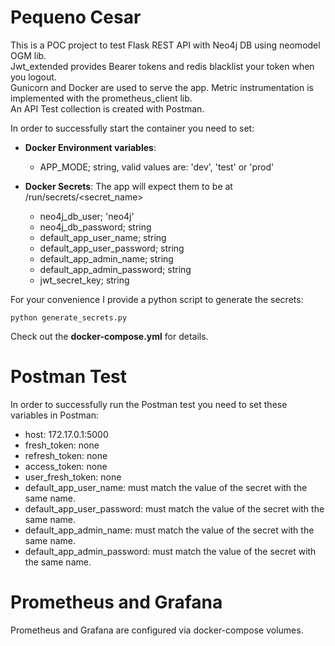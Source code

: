 # Pequeno Cesar
This is a POC project to test Flask REST API with Neo4j DB using neomodel OGM lib.  
Jwt_extended provides Bearer tokens and redis blacklist your token when you logout.  
Gunicorn and Docker are used to serve the app. 
Metric instrumentation is implemented with the prometheus_client lib.  
An API Test collection is created with Postman.   
  
In order to successfully start the container you need to set:
- **Docker Environment variables**:
    - APP_MODE; string, valid values are: 'dev', 'test' or 'prod'

- **Docker Secrets**: The app will expect them to be at /run/secrets/<secret_name>
  - neo4j_db_user; 'neo4j'
  - neo4j_db_password; string
  - default_app_user_name; string
  - default_app_user_password; string
  - default_app_admin_name; string 
  - default_app_admin_password; string
  - jwt_secret_key; string

For your convenience I provide a python script to generate the secrets: 

`python generate_secrets.py`

Check out the **docker-compose.yml** for details.

# Postman Test
In order to successfully run the Postman test you need to set these variables in Postman:
- host: 172.17.0.1:5000
- fresh_token: none
- refresh_token: none
- access_token: none
- user_fresh_token: none
- default_app_user_name: must match the value of the secret with the same name.
- default_app_user_password: must match the value of the secret with the same name.
- default_app_admin_name: must match the value of the secret with the same name.
- default_app_admin_password: must match the value of the secret with the same name.

# Prometheus and Grafana
Prometheus and Grafana are configured via docker-compose volumes.
